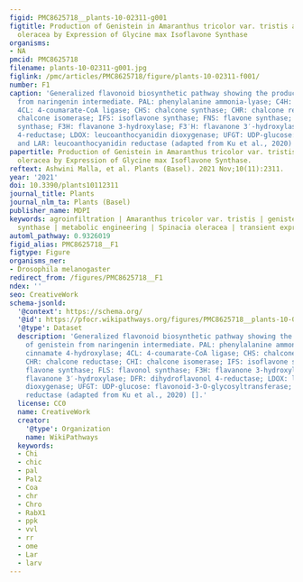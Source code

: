 ```yaml
---
figid: PMC8625718__plants-10-02311-g001
figtitle: Production of Genistein in Amaranthus tricolor var. tristis and Spinacia
  oleracea by Expression of Glycine max Isoflavone Synthase
organisms:
- NA
pmcid: PMC8625718
filename: plants-10-02311-g001.jpg
figlink: /pmc/articles/PMC8625718/figure/plants-10-02311-f001/
number: F1
caption: 'Generalized flavonoid biosynthetic pathway showing the production of genistein
  from naringenin intermediate. PAL: phenylalanine ammonia-lyase; C4H: cinnamate 4-hydroxylase;
  4CL: 4-coumarate-CoA ligase; CHS: chalcone synthase; CHR: chalcone reductase; CHI:
  chalcone isomerase; IFS: isoflavone synthase; FNS: flavone synthase; FLS: flavonol
  synthase; F3H: flavanone 3-hydroxylase; F3′H: flavanone 3′-hydroxylase; DFR: dihydroflavonol
  4-reductase; LDOX: leucoanthocyanidin dioxygenase; UFGT: UDP-glucose: flavonoid-3-O-glycosyltransferase;
  and LAR: leucoanthocyanidin reductase (adapted from Ku et al., 2020) [].'
papertitle: Production of Genistein in Amaranthus tricolor var. tristis and Spinacia
  oleracea by Expression of Glycine max Isoflavone Synthase.
reftext: Ashwini Malla, et al. Plants (Basel). 2021 Nov;10(11):2311.
year: '2021'
doi: 10.3390/plants10112311
journal_title: Plants
journal_nlm_ta: Plants (Basel)
publisher_name: MDPI
keywords: agroinfiltration | Amaranthus tricolor var. tristis | genistein | isoflavone
  synthase | metabolic engineering | Spinacia oleracea | transient expression
automl_pathway: 0.9326019
figid_alias: PMC8625718__F1
figtype: Figure
organisms_ner:
- Drosophila melanogaster
redirect_from: /figures/PMC8625718__F1
ndex: ''
seo: CreativeWork
schema-jsonld:
  '@context': https://schema.org/
  '@id': https://pfocr.wikipathways.org/figures/PMC8625718__plants-10-02311-g001.html
  '@type': Dataset
  description: 'Generalized flavonoid biosynthetic pathway showing the production
    of genistein from naringenin intermediate. PAL: phenylalanine ammonia-lyase; C4H:
    cinnamate 4-hydroxylase; 4CL: 4-coumarate-CoA ligase; CHS: chalcone synthase;
    CHR: chalcone reductase; CHI: chalcone isomerase; IFS: isoflavone synthase; FNS:
    flavone synthase; FLS: flavonol synthase; F3H: flavanone 3-hydroxylase; F3′H:
    flavanone 3′-hydroxylase; DFR: dihydroflavonol 4-reductase; LDOX: leucoanthocyanidin
    dioxygenase; UFGT: UDP-glucose: flavonoid-3-O-glycosyltransferase; and LAR: leucoanthocyanidin
    reductase (adapted from Ku et al., 2020) [].'
  license: CC0
  name: CreativeWork
  creator:
    '@type': Organization
    name: WikiPathways
  keywords:
  - Chi
  - chic
  - pal
  - Pal2
  - Coa
  - chr
  - Chro
  - RabX1
  - ppk
  - vvl
  - rr
  - ome
  - Lar
  - larv
---
```

